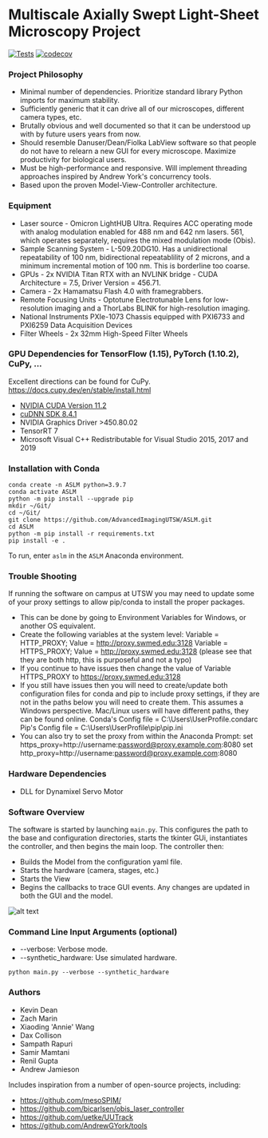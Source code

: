 # Multiscale Axially Swept Light-Sheet Microscopy Project

[![Tests](https://github.com/AdvancedImagingUTSW/ASLM/actions/workflows/push_checks.yaml/badge.svg)](https://github.com/AdvancedImagingUTSW/ASLM/actions/workflows/push_checks.yaml)
[![codecov](https://codecov.io/gh/AdvancedImagingUTSW/ASLM/branch/develop/graph/badge.svg?token=270RFSZGG5)](https://codecov.io/gh/AdvancedImagingUTSW/ASLM)

### Project Philosophy
* Minimal number of dependencies. Prioritize standard library Python imports for maximum stability.
* Sufficiently generic that it can drive all of our microscopes, different camera types, etc.
* Brutally obvious and well documented so that it can be understood up with by future users years from now.
* Should resemble Danuser/Dean/Fiolka LabView software so that people do not have to relearn a new GUI for every microscope.  Maximize productivity for biological users.
* Must be high-performance and responsive.  Will implement threading approaches inspired by Andrew York's concurrency tools.
* Based upon the proven Model-View-Controller architecture.  

### Equipment
* Laser source - Omicron LightHUB Ultra.  Requires ACC operating mode with analog modulation enabled for 488 nm and 642 nm lasers.  561, which operates separately, requires the mixed modulation mode (Obis).
* Sample Scanning System - L-509.20DG10.  Has a unidirectional repeatability of 100 nm, bidirectional repeatablility of 2 microns, and a minimum incremental motion of 100 nm.  This is borderline too coarse.
* GPUs - 2x NVIDIA Titan RTX with an NVLINK bridge - CUDA Architecture = 7.5, Driver Version = 456.71. 
* Camera - 2x Hamamatsu Flash 4.0 with framegrabbers.
* Remote Focusing Units - Optotune Electrotunable Lens for low-resolution imaging and a ThorLabs BLINK for high-resolution imaging.
* National Instruments PXIe-1073 Chassis equipped with PXI6733 and PXI6259 Data Acquisition Devices
* Filter Wheels - 2x 32mm High-Speed Filter Wheels

### GPU Dependencies for TensorFlow (1.15), PyTorch (1.10.2), CuPy, ...
Excellent directions can be found for CuPy. https://docs.cupy.dev/en/stable/install.html
 * [NVIDIA CUDA Version 11.2](https://developer.nvidia.com/cuda-11.2.0-download-archive?target_os=Windows&target_arch=x86_64&target_version=10&target_type=exelocal)
 * [cuDNN SDK 8.4.1](https://developer.nvidia.com/rdp/cudnn-download)
 * NVIDIA Graphics Driver >450.80.02
 * TensorRT 7
 * Microsoft Visual C++ Redistributable for Visual Studio 2015, 2017 and 2019 
 
### Installation with Conda
~~~
conda create -n ASLM python=3.9.7
conda activate ASLM
python -m pip install --upgrade pip
mkdir ~/Git/
cd ~/Git/
git clone https://github.com/AdvancedImagingUTSW/ASLM.git
cd ASLM
python -m pip install -r requirements.txt
pip install -e .
~~~

To run, enter `aslm` in the `ASLM` Anaconda environment.

### Trouble Shooting
If running the software on campus at UTSW you may need to update some of your proxy settings to allow pip/conda to install the proper packages.
* This can be done by going to Environment Variables for Windows, or another OS equivalent.
* Create the following variables at the system level: 
    Variable = HTTP_PROXY; Value = http://proxy.swmed.edu:3128
    Variable = HTTPS_PROXY; Value = http://proxy.swmed.edu:3128 (please see that they are both http, this is purposeful and not a typo)
* If you continue to have issues then change the value of Variable HTTPS_PROXY to https://proxy.swmed.edu:3128
* If you still have issues then you will need to create/update both configuration files for conda and pip to include proxy settings, if they are not in the paths below you will need to create them. This assumes a Windows perspective. Mac/Linux users will have different paths, they can be found online.
    Conda's Config file = C:\Users\UserProfile\.condarc
    Pip's Config file = C:\Users\UserProfile\pip\pip.ini
* You can also try to set the proxy from within the Anaconda Prompt:
	set https_proxy=http://username:password@proxy.example.com:8080
	set http_proxy=http://username:password@proxy.example.com:8080

### Hardware Dependencies
* DLL for Dynamixel Servo Motor

### Software Overview
The software is started by launching `main.py`. This configures the path to the base and configuration directories,
starts the tkinter GUi, instantiates the controller, and then begins the main loop. The controller then:
* Builds the Model from the configuration yaml file.
* Starts the hardware (camera, stages, etc.)
* Starts the View
* Begins the callbacks to trace GUI events.  Any changes are updated in both the GUI and the model.

![alt text](https://github.com/AdvancedImagingUTSW/ASLM/blob/develop/aslm_architecture.jpg?raw=true)

### Command Line Input Arguments (optional)
* --verbose: Verbose mode.
* --synthetic_hardware: Use simulated hardware.

~~~
python main.py --verbose --synthetic_hardware
~~~

### Authors
* Kevin Dean
* Zach Marin
* Xiaoding 'Annie' Wang
* Dax Collison
* Sampath Rapuri
* Samir Mamtani
* Renil Gupta
* Andrew Jamieson


Includes inspiration from a number of open-source projects, including:
* https://github.com/mesoSPIM/
* https://github.com/bicarlsen/obis_laser_controller
* https://github.com/uetke/UUTrack
* https://github.com/AndrewGYork/tools
